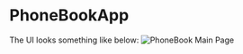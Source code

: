 # PhoneBookApp
The UI looks something like below:
![PhoneBook Main Page](https://user-images.githubusercontent.com/82803816/203737183-1418e0d1-2c3d-4b01-96b3-861ce24dab97.png)
